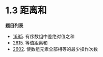 # 1.3 距离和

**题目列表**

- [1685](https://leetcode.cn/problems/sum-of-absolute-differences-in-a-sorted-array/). 有序数组中差绝对值之和
- [2615](https://leetcode.cn/problems/sum-of-distances/description/). 等值距离和
- [2602](https://leetcode.cn/problems/minimum-operations-to-make-all-array-elements-equal/description/). 使数组元素全部相等的最少操作次数
